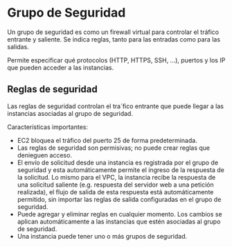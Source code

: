 # Grupo de Seguridad

Un grupo de seguridad es como un firewall virtual para controlar el tráfico entrante y saliente. Se indica reglas, tanto para las entradas como para las salidas.

Permite especificar qué protocolos (HTTP, HTTPS, SSH, ...), puertos y los IP que pueden acceder a las instancias.

## Reglas de seguridad
Las reglas de seguridad controlan el tra´fico entrante que puede llegar a las instancias asociadas al grupo de seguridad.

Características importantes:

* EC2 bloquea el tráfico del puerto 25 de forma predeterminada.
* Las reglas de seguridad son permisivas; no puede crear reglas que denieguen acceso.
* El envío de solicitud desde una instancia es registrada por el grupo de seguridad y esta automáticamente permite el ingreso de la respuesta de la solicitud. Lo mismo para el VPC, la instancia recibe la respuesta de una solicitud saliente (e.g. respuesta del servidor web a una petición realizada), el flujo de salida de esta respuesta está automáticamente permitido, sin importar las reglas de salida configuradas en el grupo de seguridad.
* Puede agregar y eliminar reglas en cualquier momento. Los cambios se aplican automáticamente a las instancias que estén asociadas al grupo de seguridad.
* Una instancia puede tener uno o más grupos de seguridad.
